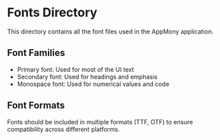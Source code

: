 # Fonts Directory

This directory contains all the font files used in the AppMony application.

## Font Families

- Primary font: Used for most of the UI text
- Secondary font: Used for headings and emphasis
- Monospace font: Used for numerical values and code

## Font Formats

Fonts should be included in multiple formats (TTF, OTF) to ensure compatibility across different platforms.